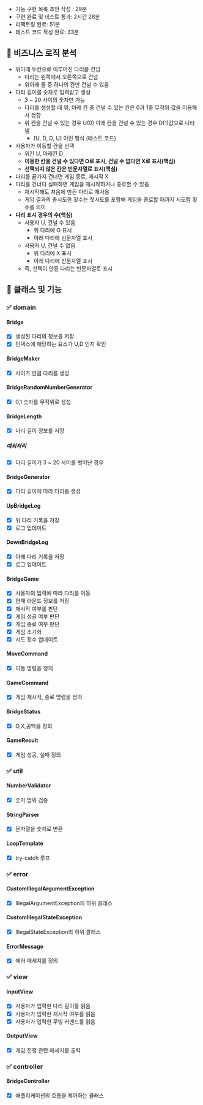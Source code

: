 
- 기능 구현 목록 초안 작성 : 29분
- 구현 완료 및 테스트 통과: 2시간 28분
- 리팩토링 완료: 51분
- 테스트 코드 작성 완료: 33분

## 🎯 비즈니스 로직 분석

- 위아래 두칸으로 이루어진 다리를 건넘
    - 다리는 왼쪽에서 오른쪽으로 건넘
    - 위아래 둘 중 하나의 칸만 건널 수 있음
- 다리 길이를 숫자로 입력받고 생성
    - 3 ~ 20 사이의 숫자만 가능
    - 다리를 생성할 때 위, 아래 칸 중 건널 수 있는 칸은 0과 1중 무작위 값을 이용해서 정함
    - 위 칸을 건널 수 있는 경우 U(0) 아래 칸을 건널 수 있는 경우 D(1)값으로 나타냄
        - [U, D, D, U] 이런 형식 (테스트 코드)
- 사용자가 이동할 칸을 선택
    - 위칸 U, 아래칸  D
    - **이동한 칸을 건널 수 있다면 O로 표시, 건널 수 없다면 X로 표시(핵심)**
    - **선택되지 않은 칸은 빈문자열로 표시(핵심)**
- 다리를 끝가지 건너면 게임 종료, 재시작 X
- 다리를 건너다 실패하면 게임을 재시작하거나 종료할 수 있음
    - 재시작해도 처음에 만든 다리로 재사용
    - 게임 결과의 총시도한 횟수는 첫시도를 포함해 게임을 종료할 때까지 시도함 횟수를 의미
- **다리 표시 경우의 수(핵심)** 
  - 사용자 U, 건널 수 있음
      - 위 다리에 O 표시
      - 아래 다리에 빈문자열 표시
  - 사용자 U, 건널 수 없음
      - 위 다리에 X 표시
      - 아래 다리에 빈문자열 표시
  - 즉, 선택이 안된 다리는 빈문자열로 표시


## 🎯 클래스 및 기능

### ✅ domain

#### Bridge
- [X] 생성된 다리의 정보를 저장
- [X] 인덱스에 해당하는 요소가 U,D 인지 확인

#### BridgeMaker
- [X] 사이즈 만큼 다리를 생성

#### BridgeRandomNumberGenerator
- [X] 0,1 숫자를 무작위로 생성

#### BridgeLength
- [X] 다리 길이 정보를 저장

##### 예외처리
- [X] 다리 길이가 3 ~ 20 사이를 벗어난 경우

#### BridgeGenerator
- [X] 다리 길이에 따라 다리를 생성 

#### UpBridgeLog
- [X] 위 다리 기록을 저장
- [X] 로그 업데이트

#### DownBridgeLog
- [X] 아래 다리 기록을 저장
- [X] 로그 업데이트

#### BridgeGame
- [X] 사용자의 입력에 따라 다리를 이동
- [X] 현재 라운드 정보를 저장
- [X] 재시작 여부를 판단
- [X] 게임 성공 여부 판단
- [X] 게임 종료 여부 판단
- [X] 게임 초기화
- [X] 시도 횟수 업데이트

#### MoveCommand
- [X] 이동 명령을 정의

#### GameCommand
- [X] 게임 재시작, 종료 명령을 정의

#### BridgeStatus
- [X] O,X,공백을 정의

#### GameResult
- [X] 게임 성공, 실패 정의

### ✅ util

#### NumberValidator
- [X] 숫자 범위 검증

#### StringParser
- [X] 문자열을 숫자로 변환

#### LoopTemplate
- [X] try-catch 루프

### ✅ error

#### CustomIllegalArgumentException
- [X] IllegalArgumentException의 하위 클래스

#### CustomIllegalStateException
- [X] IllegalStateException의 하위 클래스

#### ErrorMessage
- [X] 에러 메세지를 정의

### ✅ view

#### InputView
- [X] 사용자가 입력한 다리 길이를 읽음
- [X] 사용자가 입력한 재시작 여부를 읽음
- [X] 사용자가 입력한 무빙 커멘드를 읽음

#### OutputView
- [X] 게임 진행 관련 메세지를 출력

### ✅ controller

#### BridgeController
- [X] 애플리케이션의 흐름을 제어하는 클래스
